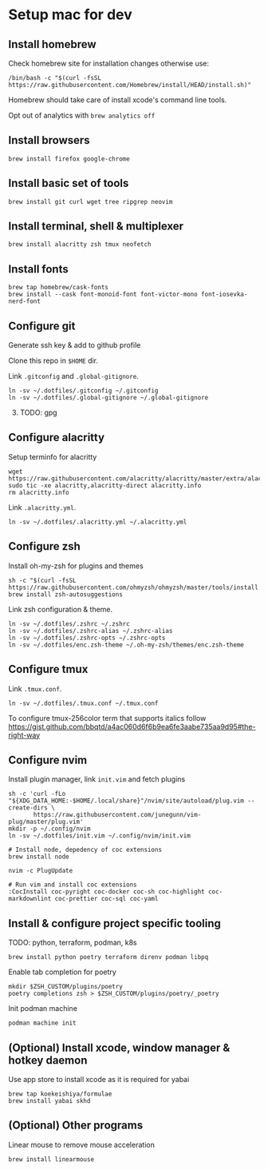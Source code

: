 # Setup mac for dev

## Install homebrew

Check homebrew site for installation changes otherwise use:

```
/bin/bash -c "$(curl -fsSL https://raw.githubusercontent.com/Homebrew/install/HEAD/install.sh)"
```

Homebrew should take care of install xcode's command line tools.

Opt out of analytics with `brew analytics off`


## Install browsers

```
brew install firefox google-chrome
```

## Install basic set of tools

```
brew install git curl wget tree ripgrep neovim
```

## Install terminal, shell & multiplexer

```
brew install alacritty zsh tmux neofetch
```

## Install fonts

```
brew tap homebrew/cask-fonts
brew install --cask font-monoid-font font-victor-mono font-iosevka-nerd-font
```

## Configure git

Generate ssh key & add to github profile

Clone this repo in `$HOME` dir.

Link `.gitconfig` and `.global-gitignore`.

```
ln -sv ~/.dotfiles/.gitconfig ~/.gitconfig
ln -sv ~/.dotfiles/.global-gitignore ~/.global-gitignore
```

3. TODO: gpg

## Configure alacritty

Setup terminfo for alacritty

```
wget https://raw.githubusercontent.com/alacritty/alacritty/master/extra/alacritty.info
sudo tic -xe alacritty,alacritty-direct alacritty.info
rm alacritty.info
```

Link `.alacritty.yml`.

```
ln -sv ~/.dotfiles/.alacritty.yml ~/.alacritty.yml
```

## Configure zsh

Install oh-my-zsh for plugins and themes

```
sh -c "$(curl -fsSL https://raw.githubusercontent.com/ohmyzsh/ohmyzsh/master/tools/install.sh)"
brew install zsh-autosuggestions
```

Link zsh configuration & theme.

```
ln -sv ~/.dotfiles/.zshrc ~/.zshrc
ln -sv ~/.dotfiles/.zshrc-alias ~/.zshrc-alias
ln -sv ~/.dotfiles/.zshrc-opts ~/.zshrc-opts
ln -sv ~/.dotfiles/enc.zsh-theme ~/.oh-my-zsh/themes/enc.zsh-theme
```

## Configure tmux

Link `.tmux.conf`.

```
ln -sv ~/.dotfiles/.tmux.conf ~/.tmux.conf
```

To configure tmux-256color term that supports italics follow https://gist.github.com/bbqtd/a4ac060d6f6b9ea6fe3aabe735aa9d95#the-right-way


## Configure nvim

Install plugin manager, link `init.vim` and fetch plugins

```
sh -c 'curl -fLo "${XDG_DATA_HOME:-$HOME/.local/share}"/nvim/site/autoload/plug.vim --create-dirs \
       https://raw.githubusercontent.com/junegunn/vim-plug/master/plug.vim'
mkdir -p ~/.config/nvim
ln -sv ~/.dotfiles/init.vim ~/.config/nvim/init.vim

# Install node, depedency of coc extensions
brew install node

nvim -c PlugUpdate

# Run vim and install coc extensions
:CocInstall coc-pyright coc-docker coc-sh coc-highlight coc-markdownlint coc-prettier coc-sql coc-yaml
```

## Install & configure project specific tooling

TODO: python, terraform, podman, k8s
```
brew install python poetry terraform direnv podman libpq
```

Enable tab completion for poetry
```
mkdir $ZSH_CUSTOM/plugins/poetry
poetry completions zsh > $ZSH_CUSTOM/plugins/poetry/_poetry
```

Init podman machine
```
podman machine init
```

## (Optional) Install xcode, window manager & hotkey daemon

Use app store to install xcode as it is required for yabai

```
brew tap koekeishiya/formulae
brew install yabai skhd
```

## (Optional) Other programs

Linear mouse to remove mouse acceleration

```
brew install linearmouse
```

